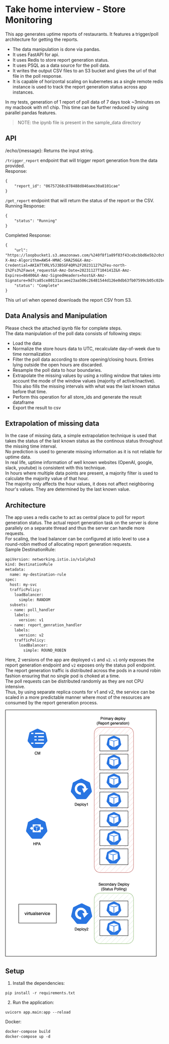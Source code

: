 # Take home interview - Store Monitoring

This app generates uptime reports of restaurants. It features a trigger/poll architecture for getting the reports.  
* The data manipulation is done via pandas.  
* It uses FastAPI for api.  
* It uses Redis to store report generation status.  
* It uses PSQL as a data source for the poll data.  
* It writes the output CSV files to an S3 bucket and gives the url of that file in the poll response.  
* It is capable of horizontal scaling on kubernetes as a single remote redis instance is used to track the report generation status across app instances.  


In my tests, generation of 1 report of poll data of 7 days took ~3minutes on my macbook with m1 chip. This time can be further reduced by using parallel pandas features.


> NOTE: the ipynb file is present in the sample_data directory


## API
/echo/{message}: Returns the input string.

`/trigger_report` endpoint that will trigger report generation from the data provided.  
Response:
```
{
    "report_id": "06757268c878488d846aee30a8101cae"
}
```

`/get_report` endpoint that will return the status of the report or the CSV.  
Running Response:
```
{
    "status": "Running"
}
```
Completed Response:
```
{
    "url": "https://loopbucket1.s3.amazonaws.com/%240f8f1a89f83f43cebcbbd6e5b2c0c6e0.csv?X-Amz-Algorithm=AWS4-HMAC-SHA256&X-Amz-Credential=AKIATTXRLV5J3BSGF4QR%2F20231127%2Feu-north-1%2Fs3%2Faws4_request&X-Amz-Date=20231127T104141Z&X-Amz-Expires=86400&X-Amz-SignedHeaders=host&X-Amz-Signature=9d7ca85ce80131acaee23aa506c26481544d126e0db63fb07599cb05c02bcb56",
    "status": "Complete"
}
```
This url url when opened downloads the report CSV from S3.


## Data Analysis and Manipulation
Please check the attached ipynb file for complete steps.  
The data manipulation of the poll data consists of following steps:  
* Load the data
* Normalize the store hours data to UTC, recalculate day-of-week due to time normalization
* Filter the poll data according to store opening/closing hours. Entries lying outside the open hours are discarded.
* Resample the poll data to hour boundaries.
* Extrapolate the missing values by using a rolling window that takes into account the mode of the window values (majority of active/inactive). This also fills the missing intervals with what was the last known status before that time.
* Perform this operation for all store_ids and generate the result dataframe
* Export the result to csv

## Extrapolation of missing data
In the case of missing data, a simple extrapolation technique is used that takes the status of the last known status as the continous status throughout the missing time interval.  
No prediction is used to generate missing information as it is not reliable for uptime data.  
In real life, uptime information of well known websites (OpenAI, google, slack, youtube) is consistent with this technique.  
In hours where multiple data points are present, a majority filter is used to calculate the majority value of that hour.  
The majority only affects the hour values, it does not affect neighboring hour's values. They are determined by the last known value.

## Architecture
The app uses a redis cache to act as central place to poll for report generation status. The actual report generation task on the server is done parallely on a separate thread and thus the server can handle more requests.  
For scaling, the load balancer can be configured at istio level to use a round-robin method of allocating report generation requests.  
Sample DestinationRule:
```
apiVersion: networking.istio.io/v1alpha3
kind: DestinationRule
metadata:
  name: my-destination-rule
spec:
  host: my-svc
  trafficPolicy:
    loadBalancer:
      simple: RANDOM
  subsets:
  - name: poll_handler
    labels:
      version: v1
  - name: report_genration_handler
    labels:
      version: v2
    trafficPolicy:
      loadBalancer:
        simple: ROUND_ROBIN
```
Here, 2 versions of the app are deployed `v1` and `v2`. `v1` only exposes the report generation endpoint and `v2` exposes only the status poll endpoint.
The report generation traffic is distributed across the pods in a round robin fashion ensuring that no single pod is choked at a time.  
The poll requests can be distributed randomly as they are not CPU intensive.  
Thus, by using separate replica counts for v1 and v2, the service can be scaled in a more predictable manner where most of the resources are consumed by the report generation process.

![Alt text](arch.png)

## Setup

1. Install the dependencies:

```
pip install -r requirements.txt
```

2. Run the application:

```
uvicorn app.main:app --reload
```

Docker:
```
docker-compose build
docker-compose up -d
```